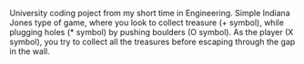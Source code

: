 University coding poject from my short time in Engineering. Simple Indiana Jones type of game, where you look to collect treasure (+ symbol), while plugging holes (* symbol) by pushing boulders (O symbol). As the player (X symbol), you try to collect all the treasures before escaping through the gap in the wall.
